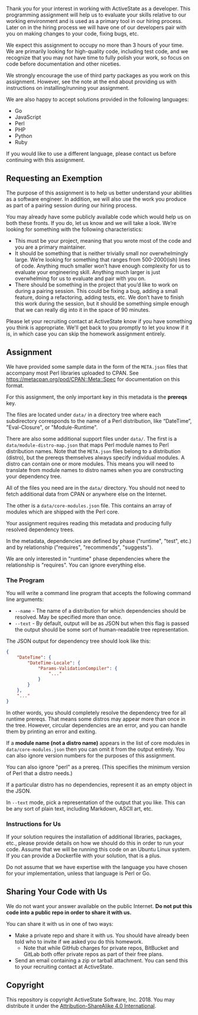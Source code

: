 Thank you for your interest in working with ActiveState as a developer. This
programming assignment will help us to evaluate your skills relative to our
working environment and is used as a primary tool in our hiring process. Later
on in the hiring process we will have one of our developers pair with you on
making changes to your code, fixing bugs, etc.

We expect this assignment to occupy no more than 3 hours of your time.  We are
primarily looking for high-quality code, including test code, and we recognize
that you may not have time to fully polish your work, so focus on code before
documentation and other niceties.

We strongly encourage the use of third party packages as you work on this
assignment. However, see the note at the end about providing us with
instructions on installing/running your assignment.

We are also happy to accept solutions provided in the following languages:

* Go
* JavaScript
* Perl
* PHP
* Python
* Ruby

If you would like to use a different language, please contact us before
continuing with this assignment.

## Requesting an Exemption

The purpose of this assignment is to help us better understand your abilities
as a software engineer. In addition, we will also use the work you produce as
part of a pairing session during our hiring process.

You may already have some publicly available code which would help us on both
these fronts. If you do, let us know and we will take a look. We’re looking
for something with the following characteristics:

* This must be your project, meaning that you wrote most of the code and you
  are a primary maintainer.
* It should be something that is neither trivially small nor overwhelmingly
  large. We’re looking for something that ranges from 500-2000(ish) lines of
  code. Anything much smaller won’t have enough complexity for us to evaluate
  your engineering skill. Anything much larger is just overwhelming for us to
  evaluate and pair with you on.
* There should be something in the project that you’d like to work on during a
  pairing session. This could be fixing a bug, adding a small feature, doing a
  refactoring, adding tests, etc. We don’t have to finish this work during the
  session, but it should be something simple enough that we can really dig
  into it in the space of 90 minutes.

Please let your recruiting contact at ActiveState know if you have something
you think is appropriate. We'll get back to you promptly to let you know if it
is, in which case you can skip the homework assignment entirely.

## Assignment

We have provided some sample data in the form of the `META.json` files that
accompany most Perl libraries uploaded to CPAN. See
https://metacpan.org/pod/CPAN::Meta::Spec for documentation on this format.

For this assignment, the only important key in this metadata is the
**prereqs** key.

The files are located under `data/` in a directory tree where each
subdirectory corresponds to the name of a Perl distribution, like “DateTime”,
"Eval-Closure", or "Module-Runtime".

There are also some additional support files under `data/`. The first is a
`data/module-distro-map.json` that maps Perl module names to Perl distribution
names. Note that the `META.json` files belong to a distribution (distro), but
the prereqs themselves always specify individual modules. A distro can contain
one or more modules. This means you will need to translate from module names
to distro names when you are constructing your dependency tree.

All of the files you need are in the `data/` directory. You should not need to
fetch additional data from CPAN or anywhere else on the Internet.

The other is a `data/core-modules.json` file. This contains an array of
modules which are shipped with the Perl core.

Your assignment requires reading this metadata and producing fully resolved
dependency trees.

In the metadata, dependencies are defined by phase ("runtime", "test", etc.)
and by relationship ("requires", "recommends", "suggests").

We are only interested in "runtime" phase dependencies where the relationship
is "requires". You can ignore everything else.

### The Program

You will write a command line program that accepts the following command line
arguments:

* `--name` - The name of a distribution for which dependencies should be
  resolved. May be specified more than once.
* `--text` - By default, output will be as JSON but when this flag is passed
  the output should be some sort of human-readable tree representation.

The JSON output for dependency tree should look like this:

```json
{
    "DateTime": {
        "DateTime-Locale": {
            "Params-ValidationCompiler": {
                "..."
            }
        }
    },
    "..."
}
```

In other words, you should completely resolve the dependency tree for all
runtime prereqs. That means some distros may appear more than once in the
tree. However, circular dependencies are an error, and you can handle them by
printing an error and exiting.

If a **module name (not a distro name)** appears in the list of core modules
in `data/core-modules.json` then you can omit it from the output entirely. You
can also ignore version numbers for the purposes of this assignment.

You can also ignore "perl" as a prereq. (This specifies the minimum version of
Perl that a distro needs.)

If a particular distro has no dependencies, represent it as an empty object in
the JSON.

In `--text` mode, pick a representation of the output that you like. This can
be any sort of plain text, including Markdown, ASCII art, etc.

### Instructions for Us

If your solution requires the installation of additional libraries, packages,
etc., please provide details on how we should do this in order to run your
code.  Assume that we will be running this code on an Ubuntu Linux system. If
you can provide a Dockerfile with your solution, that is a plus.

Do not assume that we have expertise with the language you have chosen for
your implementation, unless that language is Perl or Go.

## Sharing Your Code with Us

We do not want your answer available on the public Internet. **Do not put this
code into a public repo in order to share it with us.**

You can share it with us in one of two ways:

* Make a private repo and share it with us. You should have already been told
  who to invite if we asked you do this homework.
  * Note that while GitHub charges for private repos, BitBucket and GitLab
    both offer private repos as part of their free plans.
* Send an email containing a zip or tarball attachment. You can send this to
  your recruiting contact at ActiveState.

## Copyright

This repository is copyright ActiveState Software, Inc. 2018. You may
distribute it under the [Attribution-ShareAlike 4.0
International](https://creativecommons.org/licenses/by-sa/4.0/).
